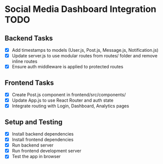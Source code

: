 # Social Media Dashboard Integration TODO

## Backend Tasks

- [x] Add timestamps to models (User.js, Post.js, Message.js, Notification.js)
- [x] Update server.js to use modular routes from routes/ folder and remove inline routes
- [x] Ensure auth middleware is applied to protected routes

## Frontend Tasks

- [x] Create Post.js component in frontend/src/components/
- [x] Update App.js to use React Router and auth state
- [x] Integrate routing with Login, Dashboard, Analytics pages

## Setup and Testing

- [x] Install backend dependencies
- [x] Install frontend dependencies
- [x] Run backend server
- [x] Run frontend development server
- [x] Test the app in browser
